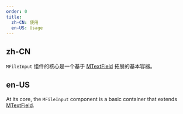 ```yaml
---
order: 0
title:
  zh-CN: 使用
  en-US: Usage
---
```


## zh-CN

`MFileInput` 组件的核心是一个基于 [MTextField](/components/text-fields) 拓展的基本容器。

## en-US

At its core, the `MFileInput` component is a basic container that extends [MTextField](/components/text-fields).
